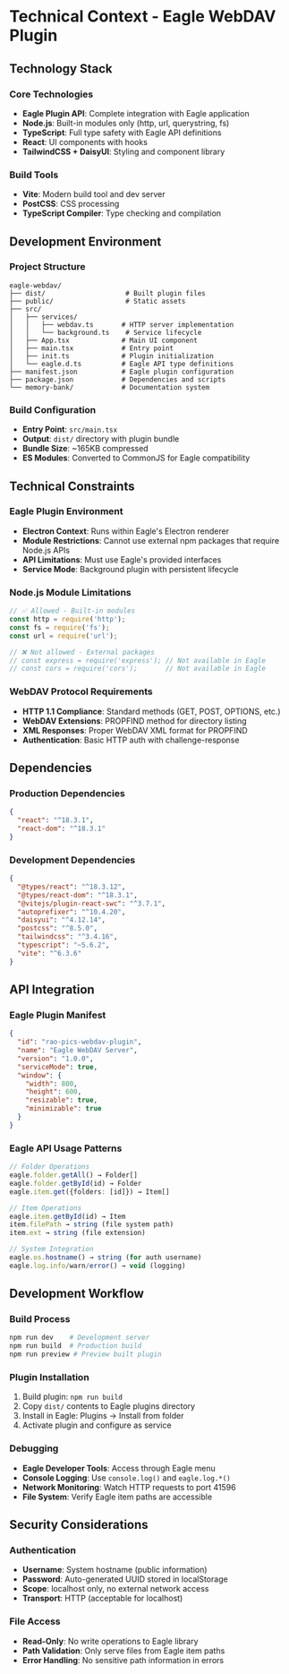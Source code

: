 # Technical Context - Eagle WebDAV Plugin

## Technology Stack

### Core Technologies
- **Eagle Plugin API**: Complete integration with Eagle application
- **Node.js**: Built-in modules only (http, url, querystring, fs)
- **TypeScript**: Full type safety with Eagle API definitions
- **React**: UI components with hooks
- **TailwindCSS + DaisyUI**: Styling and component library

### Build Tools
- **Vite**: Modern build tool and dev server
- **PostCSS**: CSS processing
- **TypeScript Compiler**: Type checking and compilation

## Development Environment

### Project Structure
```
eagle-webdav/
├── dist/                    # Built plugin files
├── public/                  # Static assets
├── src/
│   ├── services/
│   │   ├── webdav.ts       # HTTP server implementation
│   │   └── background.ts    # Service lifecycle
│   ├── App.tsx             # Main UI component
│   ├── main.tsx            # Entry point
│   ├── init.ts             # Plugin initialization
│   └── eagle.d.ts          # Eagle API type definitions
├── manifest.json           # Eagle plugin configuration
├── package.json            # Dependencies and scripts
└── memory-bank/            # Documentation system
```

### Build Configuration
- **Entry Point**: `src/main.tsx`
- **Output**: `dist/` directory with plugin bundle
- **Bundle Size**: ~165KB compressed
- **ES Modules**: Converted to CommonJS for Eagle compatibility

## Technical Constraints

### Eagle Plugin Environment
- **Electron Context**: Runs within Eagle's Electron renderer
- **Module Restrictions**: Cannot use external npm packages that require Node.js APIs
- **API Limitations**: Must use Eagle's provided interfaces
- **Service Mode**: Background plugin with persistent lifecycle

### Node.js Module Limitations
```typescript
// ✅ Allowed - Built-in modules
const http = require('http');
const fs = require('fs');
const url = require('url');

// ❌ Not allowed - External packages
// const express = require('express'); // Not available in Eagle
// const cors = require('cors');       // Not available in Eagle
```

### WebDAV Protocol Requirements
- **HTTP 1.1 Compliance**: Standard methods (GET, POST, OPTIONS, etc.)
- **WebDAV Extensions**: PROPFIND method for directory listing
- **XML Responses**: Proper WebDAV XML format for PROPFIND
- **Authentication**: Basic HTTP auth with challenge-response

## Dependencies

### Production Dependencies
```json
{
  "react": "^18.3.1",
  "react-dom": "^18.3.1"
}
```

### Development Dependencies
```json
{
  "@types/react": "^18.3.12",
  "@types/react-dom": "^18.3.1",
  "@vitejs/plugin-react-swc": "^3.7.1",
  "autoprefixer": "^10.4.20",
  "daisyui": "^4.12.14",
  "postcss": "^8.5.0",
  "tailwindcss": "^3.4.16",
  "typescript": "~5.6.2",
  "vite": "^6.3.6"
}
```

## API Integration

### Eagle Plugin Manifest
```json
{
  "id": "rao-pics-webdav-plugin",
  "name": "Eagle WebDAV Server",
  "version": "1.0.0",
  "serviceMode": true,
  "window": {
    "width": 800,
    "height": 600,
    "resizable": true,
    "minimizable": true
  }
}
```

### Eagle API Usage Patterns
```typescript
// Folder Operations
eagle.folder.getAll() → Folder[]
eagle.folder.getById(id) → Folder
eagle.item.get({folders: [id]}) → Item[]

// Item Operations  
eagle.item.getById(id) → Item
item.filePath → string (file system path)
item.ext → string (file extension)

// System Integration
eagle.os.hostname() → string (for auth username)
eagle.log.info/warn/error() → void (logging)
```

## Development Workflow

### Build Process
```bash
npm run dev    # Development server
npm run build  # Production build
npm run preview # Preview built plugin
```

### Plugin Installation
1. Build plugin: `npm run build`
2. Copy `dist/` contents to Eagle plugins directory
3. Install in Eagle: Plugins → Install from folder
4. Activate plugin and configure as service

### Debugging
- **Eagle Developer Tools**: Access through Eagle menu
- **Console Logging**: Use `console.log()` and `eagle.log.*()`
- **Network Monitoring**: Watch HTTP requests to port 41596
- **File System**: Verify Eagle item paths are accessible

## Security Considerations

### Authentication
- **Username**: System hostname (public information)
- **Password**: Auto-generated UUID stored in localStorage
- **Scope**: localhost only, no external network access
- **Transport**: HTTP (acceptable for localhost)

### File Access
- **Read-Only**: No write operations to Eagle library
- **Path Validation**: Only serve files from Eagle item paths
- **Error Handling**: No sensitive path information in errors